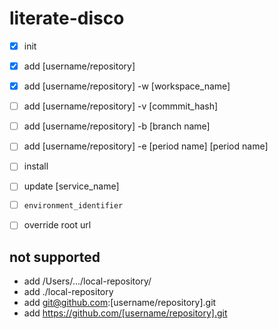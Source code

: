 # literate-disco

- [x] init
- [x] add [username/repository]
- [x] add [username/repository] -w [workspace_name]
- [ ] add [username/repository] -v [commmit_hash]
- [ ] add [username/repository] -b [branch name]
- [ ] add [username/repository] -e [period name] [period name]
- [ ] install
- [ ] update [service_name]
- [ ] `environment_identifier`
- [ ] override root url


## not supported

- add /Users/.../local-repository/
- add ./local-repository
- add git@github.com:[username/repository].git
- add https://github.com/[username/repository].git
